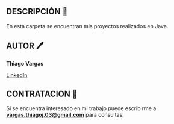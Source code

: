 ##  DESCRIPCIÓN 🤖

En esta carpeta se encuentran mis proyectos realizados en Java.

##  AUTOR 🖊️

**Thiago Vargas**

[LinkedIn](www.linkedin.com/in/thiagovargas03)

##  CONTRATACION 💼

Si se encuentra interesado en mi trabajo puede escribirme a **vargas.thiagoj.03@gmail.com** para consultas.
